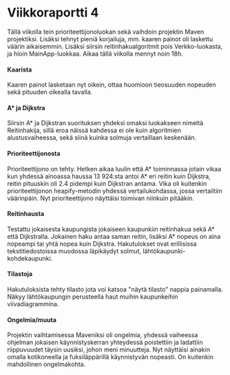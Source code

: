 
# Viikkoraportti 4
Tällä viikolla tein prioriteettijonoluokan sekä vaihdoin projektin Maven projektiksi. Lisäksi tehnyt pieniä korjailuja, mm. kaaren painot oli laskettu väärin aikaisemmin. Lisäksi siirsin reitinhakualgoritmit pois Verkko-luokasta, ja hioin MainApp-luokkaa. Aikaa tällä viikolla mennyt noin 18h.

#### Kaarista
Kaaren painot lasketaan nyt oikein, ottaa huomioon tieosuuden nopeuden sekä pituuden oikealla tavalla. 
 
#### A* ja Dijkstra
Siirsin A* ja Dijkstran suorituksen yhdeksi omaksi luokakseen nimeltä Reitinhakija, sillä eroa näissä kahdessa ei ole kuin algoritmien alustusvaiheessa, sekä siinä kuinka solmuja vertaillaan keskenään. 
 
#### Prioriteettijonosta
Prioriteettijono on tehty. Hetken aikaa luulin että A* toiminnassa jotain vikaa kun yhdessä ainoassa haussa 13 924:sta antoi A* eri reitin kuin Dijkstra, reitin pituuskin oli 2.4 pidempi kuin Dijkstran antama. Vika oli kuitenkin prioriteettijonon heapify-metodin yhdessä vertailukohdassa, jossa vertailtiin väärinpäin.  Nyt prioriteettijono näyttäisi toimivan  niinkuin pitääkin.

#### Reitinhausta
Testattu jokaisesta kaupungista jokaiseen kaupunkiin reitinhakua sekä A* että Dijkstralla. Jokainen haku antaa saman reitin, lisäksi A* nopeus on aina nopeampi tai yhtä nopea kuin Dijkstra. Hakutulokset ovat erillisissa tekstitiedostoissa muodossa läpikäydyt solmut, lähtökaupunki-kohdekaupunki. 

#### Tilastoja
Hakutuloksista tehty tilasto jota voi katsoa "näytä tilasto" nappia painamalla. Näkyy lähtökaupungin perusteella haut muihin kaupunkeihin viivadiagrammina. 

#### Ongelmia/muuta
Projektin vaihtamisessa Maveniksi oli ongelmia, yhdessä vaiheessa ohjelman jokaisen käynnistyskerran yhteydessä poistettiin ja ladattiin riippuvuudet täysin uusiksi, johon meni minuutteja. Nyt näyttäisi ainakin omalla kotikoneella ja fuksiläppärillä käynnistyvän nopeasti. On kuitenkin mahdollinen ongelmakohta.
